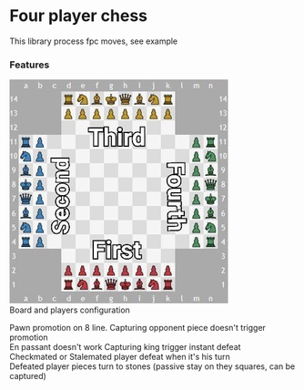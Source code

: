 # Four player chess
This library process fpc moves, see example
### Features
![](BLOB/board.jpg)  
Board and players configuration

Pawn promotion on 8 line. Capturing opponent piece doesn't trigger promotion  
En passant doesn't work
Capturing king trigger instant defeat  
Checkmated or Stalemated player defeat when it's his turn  
Defeated player pieces turn to stones (passive stay on they squares, can be captured)